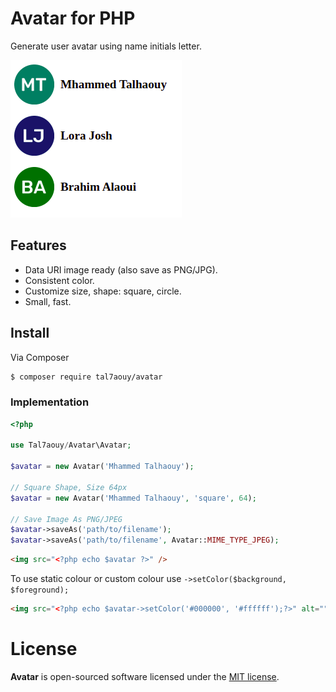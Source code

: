# Avatar for PHP

Generate user avatar using name initials letter.

<kbd>![Avatar](./demo/avatar.png)</kbd>

## Features

- Data URI image ready (also save as PNG/JPG).
- Consistent color.
- Customize size, shape: square, circle.
- Small, fast.

## Install

Via Composer

```bash
$ composer require tal7aouy/avatar
```

### Implementation

```php
<?php

use Tal7aouy/Avatar\Avatar;

$avatar = new Avatar('Mhammed Talhaouy');

// Square Shape, Size 64px
$avatar = new Avatar('Mhammed Talhaouy', 'square', 64);

// Save Image As PNG/JPEG
$avatar->saveAs('path/to/filename');
$avatar->saveAs('path/to/filename', Avatar::MIME_TYPE_JPEG);

```

```html
<img src="<?php echo $avatar ?>" />
```

To use static colour or custom colour use `->setColor($background, $foreground);`

```html
<img src="<?php echo $avatar->setColor('#000000', '#ffffff');?>" alt="" />
```

# License

**Avatar** is open-sourced software licensed under the [MIT license](LICENSE.md).
